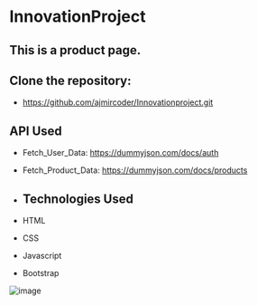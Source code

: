 # InnovationProject

 ## This is a product page.

## Clone the repository:

- https://github.com/ajmircoder/Innovationproject.git

## API Used

- Fetch_User_Data: https://dummyjson.com/docs/auth
 
- Fetch_Product_Data: https://dummyjson.com/docs/products
  
- ## Technologies Used
  
- HTML
- CSS
- Javascript
- Bootstrap

![image](https://github.com/ajmircoder/Innovationproject/assets/127777945/461f8065-b3a0-4085-b191-143cd4cf927d)
